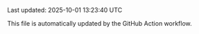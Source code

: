 Last updated: 2025-10-01 13:23:40 UTC

This file is automatically updated by the GitHub Action workflow.
